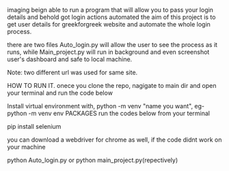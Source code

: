 imaging beign able to run a program that will allow you to pass your login details and behold got login actions automated
the aim of this project is to get user details for greekforgreek website and automate the whole login process.

there are two files
Auto_login.py will allow the user to see the process as it runs, while Main_project.py will run in background and even screenshot user's dashboard and safe to local machine.

Note: two different url was used for same site.



HOW TO RUN IT.
 onece you clone the repo, nagigate to main dir and open your terminal and run the code below

 Install virtual environment with,
 python -m venv "name you want", eg- python -m venv env
 PACKAGES
 run the codes below from your terminal

 pip install selenium

 you can download a webdriver for chrome as well, if the code didnt work on your machine

 python Auto_login.py or python main_project.py(repectively)

 